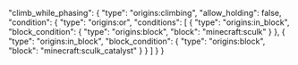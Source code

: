 "climb_while_phasing": {
    "type": "origins:climbing",
    "allow_holding": false,
    "condition": {
      "type": "origins:or",
      "conditions": [
        {
          "type": "origins:in_block",
          "block_condition": {
            "type": "origins:block",
            "block": "minecraft:sculk"
          }
        },
        {
          "type": "origins:in_block",
          "block_condition": {
            "type": "origins:block",
            "block": "minecraft:sculk_catalyst"
          }
        }
      ]
    }
  }